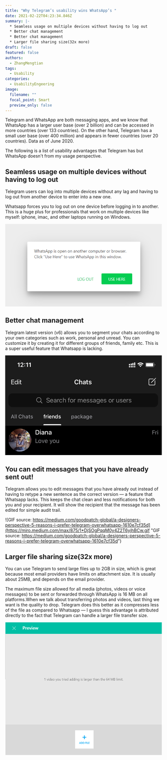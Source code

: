 ```yaml
---
title: "Why Telegram’s usability wins WhatsApp’s "
date: 2021-02-22T04:23:34.846Z
summary: |-
  * Seamless usage on multiple devices without having to log out
  * Better chat management
  * Better chat management
  * Larger file sharing size(32x more)
draft: false
featured: false
authors:
  - ZhangMengtian
tags:
  - Usability
categories:
  - UsabilityEngeering
image:
  filename: ""
  focal_point: Smart
  preview_only: false
---
```

Telegram and WhatsApp are both messaging apps, and we know that WhatsApp has a larger user base (over 2 billion) and can be accessed in more countries (over 133 countries). On the other hand, Telegram has a small user base (over 400 million) and appears in fewer countries (over 20 countries). Data as of June 2020.

The following is a list of usability advantages that Telegram has but WhatsApp doesn't from my usage perspective.

## **Seamless usage on multiple devices without having to log out**

Telegram users can log into multiple devices without any lag and having to log out from another device to enter into a new one.

Whatsapp forces you to log out on one device before logging in to another.
This is a huge plus for professionals that work on multiple devices like myself: iphone, imac, and other laptops running on Windows.

![Whatsapp screenshot](1.png "Whatsapp screenshot")

## **Better chat management**

Telegram latest version (v6) allows you to segment your chats according to your own categories such as work, personal and unread. You can customize it by creating it for different groups of friends, family etc. This is a super useful feature that Whatsapp is lacking.

![Telegram screenshot](2.png "Telegram screenshot")

## **You can edit messages that you have already sent out!**

Telegram allows you to edit messages that you have already out instead of having to retype a new sentence as the correct version — a feature that Whatsapp lacks.
This keeps the chat clean and less notifications for both you and your recipient.
It will show the recipient that the message has been edited for simple audit trail. 

![GIF source: https://medium.com/goodpatch-global/a-designers-perspective-5-reasons-i-prefer-telegram-overwhatsapp-1610e7cf35d](https://miro.medium.com/max/875/1*DjSOgPqqM0y4Z2T6yjhBCw.gif "GIF source: https://medium.com/goodpatch-global/a-designers-perspective-5-reasons-i-prefer-telegram-overwhatsapp-1610e7cf35d")

## Larger file sharing size(32x more)

You can use Telegram to send large files up to 2GB in size, which is great because most email providers have limits on attachment size. It is usually about 25MB, and depends on the email provider.

The maximum file size allowed for all media (photos, videos or voice messages) to be sent or forwarded through WhatsApp is 16 MB on all platforms.When we talk about transferring photos and videos, last thing we want is the quality to drop. Telegram does this better as it compresses less of the file as compared to Whatsapp — I guess this advantage is attributed directly to the fact that Telegram can handle a larger file transfer size.

![Whatsapp screenshot](3.png "Whatsapp screenshot")